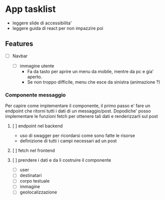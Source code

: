 # App tasklist

- leggere slide di accessibilita'
- leggere guida di react per non impazzire poi

## Features

- [ ] Navbar

  - [ ] immagine utente
    - Fa da tasto per aprire un menu da mobile, mentre da pc e gia' aperto.
    - Se non troppo difficile, menu che esce da sinistra (animazione ?)

### Componente messaggio

Per capire come implementare il componente, il primo passo e' fare un endpoint che ritorni tutti i dati di un messaggio/post. Dopodiche' posso implementare le funzioni fetch per ottenere tali dati e renderizzarli sul post

1. [ ] endpoint nel backend

   - uso di swagger per ricordarsi come sono fatte le risorse
   - definizione di tutti i campi necessari ad un post

2. [ ] fetch nel frontend
3. [ ] prendere i dati e da li costruire il componente

   - [ ] user
   - [ ] destinatari
   - [ ] corpo testuale
   - [ ] immagine
   - [ ] geolocalizzazione

